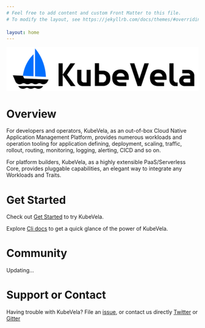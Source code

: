 ```yaml
---
# Feel free to add content and custom Front Matter to this file.
# To modify the layout, see https://jekyllrb.com/docs/themes/#overriding-theme-defaults

layout: home
---
```


![](assets/images/logo.jpg)

# Overview

For developers and operators, KubeVela, as an out-of-box Cloud Native Application Management Platform, provides numerous
workloads and operation tooling for application defining, deployment, scaling, traffic, rollout, routing, monitoring,
logging, alerting, CICD and so on.

For platform builders, KubeVela, as a highly extensible PaaS/Serverless Core, provides pluggable capabilities, an elegant
way to integrate any Workloads and Traits.

# Get Started

Check out [Get Started](https://github.com/oam-dev/kubevela) to try KubeVela.

Explore [Cli docs](https://github.com/oam-dev/kubevela/tree/master/documentation/cli) to get a quick glance
of the power of KubeVela.

# Community
Updating...


# Support or Contact

Having trouble with KubeVela? File an [issue](https://github.com/oam-dev/kubevela/issues), or contact us directly [Twitter](https://twitter.com/oam_dev) or [Gitter](https://gitter.im/oam-dev/)

